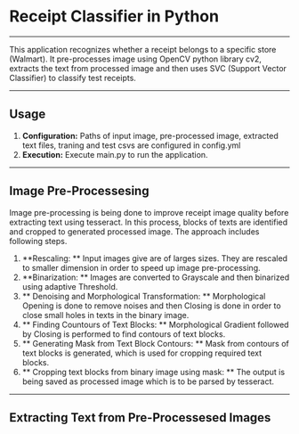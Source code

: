 # Receipt Classifier in Python  
- - - - 
 
This application recognizes whether a receipt belongs to a specific store (Walmart). It pre-processes image using OpenCV python library cv2, extracts the text from processed image and then uses SVC (Support Vector Classifier) to classify test receipts. 
 
- - - - 
 
## Usage ## 
 
1. **Configuration:** Paths of input image, pre-processed image, extracted text files, traning and test csvs are configured in config.yml 
2. **Execution:** Execute main.py to run the application.
 
- - - - 
 
## Image Pre-Processesing ## 
 
Image pre-processing is being done to improve receipt image quality before extracting text using tesseract. In this process, blocks of texts are identified and cropped to generated processed image. The approach includes following steps. 

1. **Rescaling: ** Input images give are of larges sizes. They are rescaled to smaller dimension in order to speed up image pre-processing.
2. **Binarization: ** Images are converted to Grayscale and then binarized using adaptive Threshold. 
3. ** Denoising and Morphological Transformation: ** Morphological Opening is done to remove noises and then Closing is done in order to close small holes in texts in the binary image. 
4. ** Finding Countours of Text Blocks: ** Morphological Gradient followed by Closing is performed to find contours of text blocks. 
5. ** Generating Mask from Text Block Contours: ** Mask from contours of text blocks is generated, which is used for cropping required text blocks.
6. ** Cropping text blocks from binary image using mask: ** The output is being saved as processed image which is to be parsed by tesseract. 
 
- - - - 
 
## Extracting Text from Pre-Processesed Images ## 


